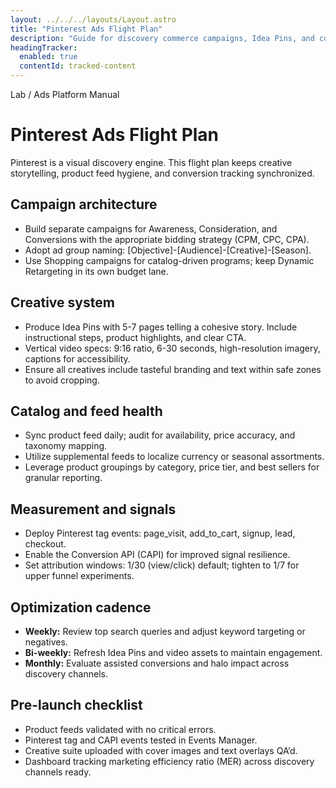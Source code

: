 ```yaml
---
layout: ../../../layouts/Layout.astro
title: "Pinterest Ads Flight Plan"
description: "Guide for discovery commerce campaigns, Idea Pins, and conversion tracking on Pinterest."
headingTracker:
  enabled: true
  contentId: tracked-content
---
```

<div class="container" id="tracked-content">
  <p class="supertitle mono">Lab / Ads Platform Manual</p>
  <h1>Pinterest Ads Flight Plan</h1>
  <p class="intro">Pinterest is a visual discovery engine. This flight plan keeps creative storytelling, product feed hygiene, and conversion tracking synchronized.</p>

  <section>
    <h2>Campaign architecture</h2>
    <ul>
      <li>Build separate campaigns for Awareness, Consideration, and Conversions with the appropriate bidding strategy (CPM, CPC, CPA).</li>
      <li>Adopt ad group naming: <span class="mono">[Objective]-[Audience]-[Creative]-[Season]</span>.</li>
      <li>Use Shopping campaigns for catalog-driven programs; keep Dynamic Retargeting in its own budget lane.</li>
    </ul>
  </section>

  <section>
    <h2>Creative system</h2>
    <ul>
      <li>Produce Idea Pins with 5-7 pages telling a cohesive story. Include instructional steps, product highlights, and clear CTA.</li>
      <li>Vertical video specs: 9:16 ratio, 6-30 seconds, high-resolution imagery, captions for accessibility.</li>
      <li>Ensure all creatives include tasteful branding and text within safe zones to avoid cropping.</li>
    </ul>
  </section>

  <section>
    <h2>Catalog and feed health</h2>
    <ul>
      <li>Sync product feed daily; audit for availability, price accuracy, and taxonomy mapping.</li>
      <li>Utilize supplemental feeds to localize currency or seasonal assortments.</li>
      <li>Leverage product groupings by category, price tier, and best sellers for granular reporting.</li>
    </ul>
  </section>

  <section>
    <h2>Measurement and signals</h2>
    <ul>
      <li>Deploy Pinterest tag events: page_visit, add_to_cart, signup, lead, checkout.</li>
      <li>Enable the Conversion API (CAPI) for improved signal resilience.</li>
      <li>Set attribution windows: 1/30 (view/click) default; tighten to 1/7 for upper funnel experiments.</li>
    </ul>
  </section>

  <section>
    <h2>Optimization cadence</h2>
    <ul>
      <li><strong>Weekly:</strong> Review top search queries and adjust keyword targeting or negatives.</li>
      <li><strong>Bi-weekly:</strong> Refresh Idea Pins and video assets to maintain engagement.</li>
      <li><strong>Monthly:</strong> Evaluate assisted conversions and halo impact across discovery channels.</li>
    </ul>
  </section>

  <section>
    <h2>Pre-launch checklist</h2>
    <ul>
      <li>Product feeds validated with no critical errors.</li>
      <li>Pinterest tag and CAPI events tested in Events Manager.</li>
      <li>Creative suite uploaded with cover images and text overlays QA’d.</li>
      <li>Dashboard tracking marketing efficiency ratio (MER) across discovery channels ready.</li>
    </ul>
  </section>
</div>
